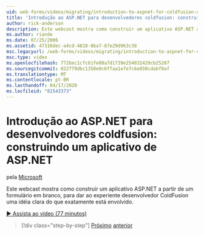 ```yaml
---
uid: web-forms/videos/migrating/introduction-to-aspnet-for-coldfusion-developers-building-an-aspnet-application
title: 'Introdução ao ASP.NET para desenvolvedores coldfusion: construindo um aplicativo de ASP.NET | Microsoft Docs'
author: rick-anderson
description: Este webcast mostra como construir um aplicativo ASP.NET a partir de um formulário em branco, para dar ao experiente desenvolvedor ColdFusion uma idéia clara do que exatamente...
ms.author: riande
ms.date: 07/25/2006
ms.assetid: 47316dec-a4cd-4818-8ba7-87e29d963c38
msc.legacyurl: /web-forms/videos/migrating/introduction-to-aspnet-for-coldfusion-developers-building-an-aspnet-application
msc.type: video
ms.openlocfilehash: 7726ec1cfc61fe08a7d1739e254032420cb25207
ms.sourcegitcommit: 022f79dbc1350e0c6ffaa1e7e7c6e850cdabf9af
ms.translationtype: MT
ms.contentlocale: pt-BR
ms.lasthandoff: 04/17/2020
ms.locfileid: "81543373"
---
```

# <a name="introduction-to-aspnet-for-coldfusion-developers-building-an-aspnet-application"></a>Introdução ao ASP.NET para desenvolvedores coldfusion: construindo um aplicativo de ASP.NET

pela [Microsoft](https://github.com/microsoft)

Este webcast mostra como construir um aplicativo ASP.NET a partir de um formulário em branco, para dar ao experiente desenvolvedor ColdFusion uma idéia clara do que exatamente está envolvido.

[&#9654; Assista ao vídeo (77 minutos)](https://channel9.msdn.com/Blogs/ASP-NET-Site-Videos/introduction-to-aspnet-for-coldfusion-developers-building-an-aspnet-application)

> [!div class="step-by-step"]
> [Próximo](intro-to-aspnet-for-coldfusion-developers-adding-aspnet-to-your-repertoire.md)
> [anterior](interop-between-php-and-the-windows-platform.md)
